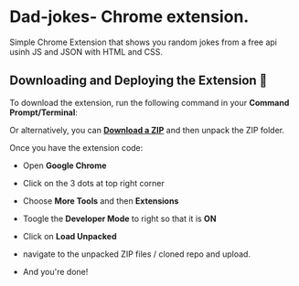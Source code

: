 # Dad-jokes- Chrome extension.
Simple Chrome Extension that shows you random jokes from a free api usinh JS and JSON with HTML and CSS.





## Downloading and Deploying the Extension :eyes:

To download the extension, run the following command in your __Command Prompt/Terminal__:



Or alternatively, you can [__Download a ZIP__](https://github.com/vivekK200/cs50xPr/tree/main) and then unpack the ZIP folder.

Once you have the extension code:

* Open __Google Chrome__
* Click on the 3 dots at top right corner
* Choose __More Tools__ and then __Extensions__



* Toogle the __Developer Mode__ to right so that it is __ON__ 
* Click on __Load Unpacked__ 
* navigate to the unpacked ZIP files / cloned repo and upload.
* And you're done! 




